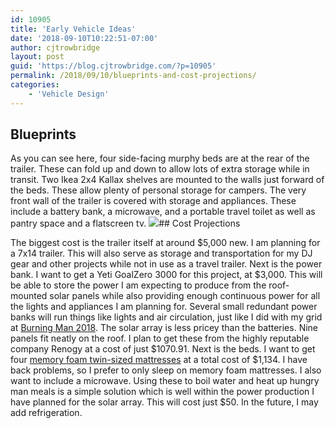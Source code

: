 ```yaml
---
id: 10905
title: 'Early Vehicle Ideas'
date: '2018-09-10T10:22:51-07:00'
author: cjtrowbridge
layout: post
guid: 'https://blog.cjtrowbridge.com/?p=10905'
permalink: /2018/09/10/blueprints-and-cost-projections/
categories:
    - 'Vehicle Design'
---
```


## Blueprints

As you can see here, four side-facing murphy beds are at the rear of the trailer. These can fold up and down to allow lots of extra storage while in transit. Two Ikea 2x4 Kallax shelves are mounted to the walls just forward of the beds. These allow plenty of personal storage for campers. The very front wall of the trailer is covered with storage and appliances. These include a battery bank, a microwave, and a portable travel toilet as well as pantry space and a flatscreen tv. ![](https://blog.cjtrowbridge.com/wp-content/uploads/2018/09/Stealth-Trailer-Blueprints-2-1-1.png)## Cost Projections

The biggest cost is the trailer itself at around $5,000 new. I am planning for a 7x14 trailer. This will also serve as storage and transportation for my DJ gear and other projects while not in use as a travel trailer. Next is the power bank. I want to get a Yeti GoalZero 3000 for this project, at $3,000. This will be able to store the power I am expecting to produce from the roof-mounted solar panels while also providing enough continuous power for all the lights and appliances I am planning for. Several small redundant power banks will run things like lights and air circulation, just like I did with my grid at [Burning Man 2018](https://blog.cjtrowbridge.com/2018/08/04/gear-list-burning-man-2018/). The solar array is less pricey than the batteries. Nine panels fit neatly on the roof. I plan to get these from the highly reputable company Renogy at a cost of just $1070.91. Next is the beds. I want to get four [memory foam twin-sized mattresses](https://amzn.to/2x0WH2R) at a total cost of $1,134. I have back problems, so I prefer to only sleep on memory foam mattresses. I also want to include a microwave. Using these to boil water and heat up hungry man meals is a simple solution which is well within the power production I have planned for the solar array. This will cost just $50. In the future, I may add refrigeration.